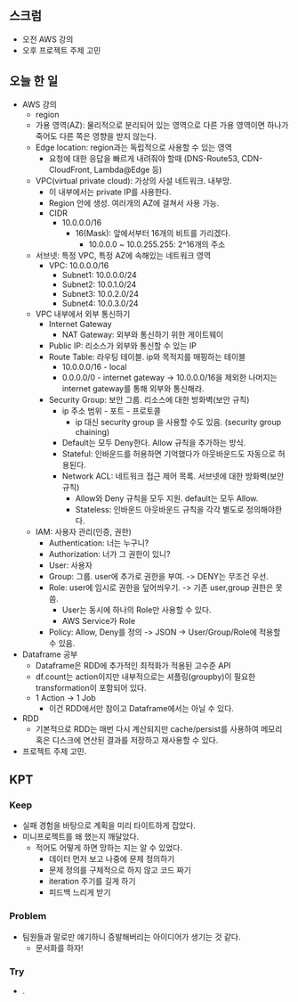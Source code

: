 ## 스크럼

- 오전 AWS 강의
- 오후 프로젝트 주제 고민

## 오늘 한 일

- AWS 강의
  - region
  - 가용 영역(AZ): 물리적으로 분리되어 있는 영역으로 다른 가용 영역이면 하나가 죽어도 다른 쪽은 영향을 받지 않는다.
  - Edge location: region과는 독립적으로 사용할 수 있는 영역
    - 요청에 대한 응답을 빠르게 내려줘야 할때 (DNS-Route53, CDN-CloudFront, Lambda@Edge 등)
  - VPC(virtual private cloud): 가상의 사설 네트워크. 내부망.
    - 이 내부에서는 private IP를 사용한다.
    - Region 안에 생성. 여러개의 AZ에 걸쳐서 사용 가능.
    - CIDR
      - 10.0.0.0/16
        - 16(Mask): 앞에서부터 16개의 비트를 가리겠다.
          - 10.0.0.0 ~ 10.0.255.255: 2^16개의 주소
  - 서브넷: 특정 VPC, 특정 AZ에 속해있는 네트워크 영역
    - VPC: 10.0.0.0/16
      - Subnet1: 10.0.0.0/24
      - Subnet2: 10.0.1.0/24
      - Subnet3: 10.0.2.0/24
      - Subnet4: 10.0.3.0/24
  - VPC 내부에서 외부 통신하기
    - Internet Gateway
      - NAT Gateway: 외부와 통신하기 위한 게이트웨이
    - Public IP: 리소스가 외부와 통신할 수 있는 IP
    - Route Table: 라우팅 테이블. ip와 목적지를 매핑하는 테이블
      - 10.0.0.0/16 - local
      - 0.0.0.0/0 - internet gateway -> 10.0.0.0/16을 제외한 나머지는 internet gateway를 통해 외부와 통신해라.
    - Security Group: 보안 그룹. 리소스에 대한 방화벽(보안 규칙)
      - ip 주소 범위 - 포트 - 프로토콜
        - ip 대신 security group 을 사용할 수도 있음. (security group chaining)
      - Default는 모두 Deny한다. Allow 규칙을 추가하는 방식.
      - Stateful: 인바운드를 허용하면 기억했다가 아웃바운드도 자동으로 허용된다.
      - Network ACL: 네트워크 접근 제어 목록. 서브넷에 대한 방화벽(보안 규칙)
        - Allow와 Deny 규칙을 모두 지원. default는 모두 Allow.
        - Stateless: 인바운드 아웃바운드 규칙을 각각 별도로 정의해야한다.
  - IAM: 사용자 관리(인증, 권한)
    - Authentication: 너는 누구니?
    - Authorization: 너가 그 권한이 있니?
    - User: 사용자
    - Group: 그룹. user에 추가로 권한을 부여. -> DENY는 무조건 우선.
    - Role: user에 임시로 권한을 덮어씌우기. -> 기존 user,group 권한은 못 씀.
      - User는 동시에 하나의 Role만 사용할 수 있다.
      - AWS Service가 Role
    - Policy: Allow, Deny를 정의 -> JSON -> User/Group/Role에 적용할 수 있음.
- Dataframe 공부
  - Dataframe은 RDD에 추가적인 최적화가 적용된 고수준 API
  - df.count는 action이지만 내부적으로는 셔플링(groupby)이 필요한 transformation이 포함되어 있다.
  - 1 Action -> 1 Job
    - 이건 RDD에서만 참이고 Dataframe에서는 아닐 수 있다.
- RDD
  - 기본적으로 RDD는 매번 다시 계산되지만 cache/persist를 사용하여 메모리 혹은 디스크에 연산된 결과를 저장하고 재사용할 수 있다.
- 프로젝트 주제 고민.


## KPT

### Keep

- 실패 경험을 바탕으로 계획을 미리 타이트하게 잡았다.
- 미니프로젝트를 왜 했는지 깨달았다.
  - 적어도 어떻게 하면 망하는 지는 알 수 있었다.
    - 데이터 먼저 보고 나중에 문제 정의하기
    - 문제 정의를 구체적으로 하지 않고 코드 짜기
    - iteration 주기를 길게 하기
    - 피드백 느리게 받기

### Problem

- 팀원들과 말로만 얘기하니 증발해버리는 아이디어가 생기는 것 같다.
  - 문서화를 하자!


### Try

- .
